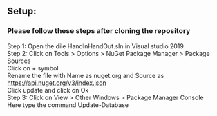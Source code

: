 ## Setup:

### Please follow these steps after cloning the repository
Step 1: Open the dile HandInHandOut.sln in Visual studio 2019 <br>
Step 2: Click on Tools > Options > NuGet Package Manager > Package Sources <br>
Click on + symbol <br>
Rename the file with Name as nuget.org and Source as https://api.nuget.org/v3/index.json <br>
Click update and click on Ok <br>
Step 3: Click on View > Other Windows > Package Manager Console <br>
Here type the command Update-Database <br>
